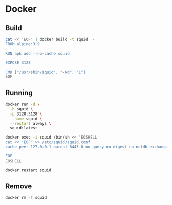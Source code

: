 # Docker

## Build

```sh
cat << 'EOF' | docker build -t squid  -
FROM alpine:3.9

RUN apk add --no-cache squid

EXPOSE 3128

CMD ["/usr/sbin/squid", "-Nd", "1"]
EOF
```

## Running

```sh
docker run -d \
  -h squid \
  -p 3128:3128 \
  --name squid \
  --restart always \
  squid:latest
```

```sh
docker exec -i squid /bin/sh << 'EOSHELL'
cat << 'EOF' >> /etc/squid/squid.conf
cache_peer 127.0.0.1 parent 8443 0 no-query no-digest no-netdb-exchange default login=[username]:[password]

EOF
EOSHELL
```

```sh
docker restart squid
```

## Remove

```sh
docker rm -f squid
```
